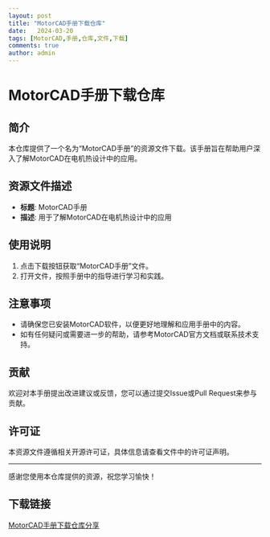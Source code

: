 ```yaml
---
layout: post
title: "MotorCAD手册下载仓库"
date:   2024-03-20
tags: [MotorCAD,手册,仓库,文件,下载]
comments: true
author: admin
---
```

# MotorCAD手册下载仓库

## 简介
本仓库提供了一个名为“MotorCAD手册”的资源文件下载。该手册旨在帮助用户深入了解MotorCAD在电机热设计中的应用。

## 资源文件描述
- **标题**: MotorCAD手册
- **描述**: 用于了解MotorCAD在电机热设计中的应用

## 使用说明
1. 点击下载按钮获取“MotorCAD手册”文件。
2. 打开文件，按照手册中的指导进行学习和实践。

## 注意事项
- 请确保您已安装MotorCAD软件，以便更好地理解和应用手册中的内容。
- 如有任何疑问或需要进一步的帮助，请参考MotorCAD官方文档或联系技术支持。

## 贡献
欢迎对本手册提出改进建议或反馈，您可以通过提交Issue或Pull Request来参与贡献。

## 许可证
本资源文件遵循相关开源许可证，具体信息请查看文件中的许可证声明。

---
感谢您使用本仓库提供的资源，祝您学习愉快！

## 下载链接

[MotorCAD手册下载仓库分享](https://pan.quark.cn/s/a48e97d1df5e)
